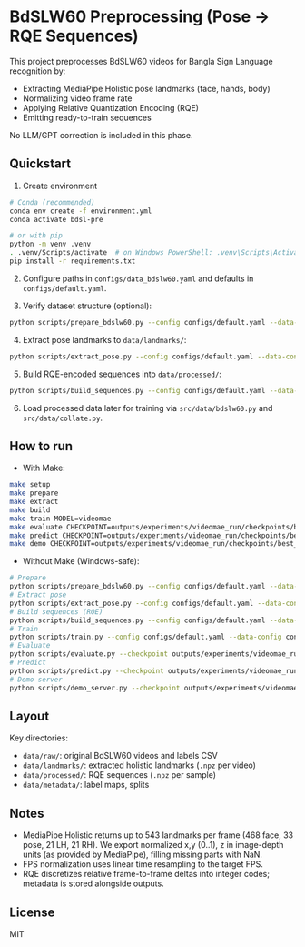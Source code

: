 # BdSLW60 Preprocessing (Pose -> RQE Sequences)

This project preprocesses BdSLW60 videos for Bangla Sign Language recognition by:
- Extracting MediaPipe Holistic pose landmarks (face, hands, body)
- Normalizing video frame rate
- Applying Relative Quantization Encoding (RQE)
- Emitting ready-to-train sequences

No LLM/GPT correction is included in this phase.

## Quickstart

1) Create environment

```bash
# Conda (recommended)
conda env create -f environment.yml
conda activate bdsl-pre

# or with pip
python -m venv .venv
. .venv/Scripts/activate  # on Windows PowerShell: .venv\Scripts\Activate.ps1
pip install -r requirements.txt
```

2) Configure paths in `configs/data_bdslw60.yaml` and defaults in `configs/default.yaml`.

3) Verify dataset structure (optional):

```bash
python scripts/prepare_bdslw60.py --config configs/default.yaml --data-config configs/data_bdslw60.yaml
```

4) Extract pose landmarks to `data/landmarks/`:

```bash
python scripts/extract_pose.py --config configs/default.yaml --data-config configs/data_bdslw60.yaml
```

5) Build RQE-encoded sequences into `data/processed/`:

```bash
python scripts/build_sequences.py --config configs/default.yaml --data-config configs/data_bdslw60.yaml
```

6) Load processed data later for training via `src/data/bdslw60.py` and `src/data/collate.py`.

## How to run

- With Make:

```bash
make setup
make prepare
make extract
make build
make train MODEL=videomae
make evaluate CHECKPOINT=outputs/experiments/videomae_run/checkpoints/best_model.pth
make predict CHECKPOINT=outputs/experiments/videomae_run/checkpoints/best_model.pth INPUT=data/raw/path/to/video.mp4
make demo CHECKPOINT=outputs/experiments/videomae_run/checkpoints/best_model.pth
```

- Without Make (Windows-safe):

```bash
# Prepare
python scripts/prepare_bdslw60.py --config configs/default.yaml --data-config configs/data_bdslw60.yaml
# Extract pose
python scripts/extract_pose.py --config configs/default.yaml --data-config configs/data_bdslw60.yaml
# Build sequences (RQE)
python scripts/build_sequences.py --config configs/default.yaml --data-config configs/data_bdslw60.yaml
# Train
python scripts/train.py --config configs/default.yaml --data-config configs/data_bdslw60.yaml --model-config configs/model_videomae.yaml --output-dir outputs/experiments/videomae_run
# Evaluate
python scripts/evaluate.py --checkpoint outputs/experiments/videomae_run/checkpoints/best_model.pth --model-config configs/model_videomae.yaml --data-config configs/data_bdslw60.yaml --config configs/default.yaml --output outputs/reports/eval_videomae.json
# Predict
python scripts/predict.py --checkpoint outputs/experiments/videomae_run/checkpoints/best_model.pth --model-config configs/model_videomae.yaml --input data/raw/path/to/video.mp4 --output outputs/predictions/predictions.json
# Demo server
python scripts/demo_server.py --checkpoint outputs/experiments/videomae_run/checkpoints/best_model.pth --model-config configs/model_videomae.yaml --port 5000
```

## Layout

Key directories:
- `data/raw/`: original BdSLW60 videos and labels CSV
- `data/landmarks/`: extracted holistic landmarks (`.npz` per video)
- `data/processed/`: RQE sequences (`.npz` per sample)
- `data/metadata/`: label maps, splits

## Notes
- MediaPipe Holistic returns up to 543 landmarks per frame (468 face, 33 pose, 21 LH, 21 RH). We export normalized x,y (0..1), z in image-depth units (as provided by MediaPipe), filling missing parts with NaN.
- FPS normalization uses linear time resampling to the target FPS.
- RQE discretizes relative frame-to-frame deltas into integer codes; metadata is stored alongside outputs.

## License
MIT
